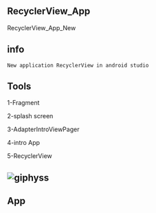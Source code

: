 ## RecyclerView_App
RecyclerView_App_New

## info
    New application RecyclerView in android studio


## Tools 

  1-Fragment
  
  2-splash screen
  
  3-AdapterIntroViewPager
  
  4-intro App
  
  5-RecyclerView

## ![giphyss](https://user-images.githubusercontent.com/22521791/64675880-7e31d280-d474-11e9-8f32-8a5b0646891e.gif)
## App
